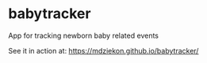 # babytracker

App for tracking newborn baby related events

See it in action at: <https://mdziekon.github.io/babytracker/>
